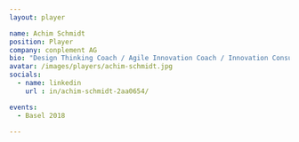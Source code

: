 ```yaml
---
layout: player

name: Achim Schmidt
position: Player
company: conplement AG
bio: "Design Thinking Coach / Agile Innovation Coach / Innovation Consultant"
avatar: /images/players/achim-schmidt.jpg
socials:
  - name: linkedin
    url : in/achim-schmidt-2aa0654/

events:
  - Basel 2018

---
```

